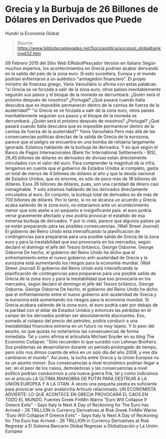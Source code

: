 # Grecia y la Burbuja de 26 Billones de Dólares en Derivados que Puede 
Hundir la Economía Global

> Source: https://www.bibliotecapleyades.net/Sociopolitica/sociopol_globalbanking432.htm

09 Febrero 2015
del Sitio Web ElRobotPescador
Versión en italiano
Según muchos expertos, los acontecimientos en Grecia podrían acabar derivando en la salida del país de la zona euro. Si esto sucediera, Europa y el mundo podrían enfrentarse a un auténtico "armagedón financiero". El propio ministro de finanzas griego, Yanis Varoufakis lo afirma con estas palabras:
"si Grecia se ve forzada a salir de la zona euro, otros países inevitablemente seguirán sus pasos y el bloque de la moneda se derrumbará. ¿Quién será el próximo después de nosotros? ¿Portugal? ¿Qué pasará cuando Italia descubra que es imposible permanecer dentro de la camisa de fuerza de la austeridad?"
"si Grecia se ve forzada a salir de la zona euro, otros países inevitablemente seguirán sus pasos y el bloque de la moneda se derrumbará.
¿Quién será el próximo después de nosotros? ¿Portugal? ¿Qué pasará cuando Italia descubra que es imposible permanecer dentro de la camisa de fuerza de la austeridad?"
Yanis Varoufakis
Pero más allá de las consecuencias políticas directas de la salida de Grecia de la eurozona, parece que el peligro se encuentra en una bomba de relojería largamente ignorada. Estamos hablando de la burbuja de derivados.
Y es que según el Banco de Pagos Internacionales (Bank for International Settlements - BIS), 26,45 billones de dólares en derivados de divisas están directamente vinculados con el valor del euro. Para comprender la magnitud de la cifra, tengamos en cuenta que el gobierno de Estados Unidos al completo, gasta un total de menos de 4 billones de dólares al año y que la deuda nacional de Estados Unidos, que es enorme, es sólo de poco más de 18 billones de dólares. Esos 26 billones de dólares, pues, son una cantidad de dinero casi inimaginable. Y solo estamos hablando de los derivados directamente vinculados al euro. En conjunto, la burbuja total de derivados es de más de 700 billones de dólares.
Por lo tanto, si no se alcanza un acuerdo y Grecia acaba saliendo de la zona euro, no estaríamos ante un acontecimiento menor que solo atañe a un pequeño e insignificante país: el euro podría verse gravemente afectado y eso podría provocar el estallido de esa inmensa burbuja de derivados. Y por lo visto, parece que algunos países ya se están preparando para las posibles consecuencias.
(Wall Street Journal) El gobierno del Reino Unido está intensificando la planificación de contingencias para prepararse para una posible salida de Grecia de la zona euro y para la inestabilidad que eso provocaría en los mercados, según declaró el domingo el jefe del Tesoro británico, George Osborne. George Osborne De hecho, el gobierno del Reino Unido ha dicho que el enfrentamiento entre el nuevo gobierno anti-austeridad de Grecia y la eurozona está aumentando los riesgos para la economía mundial.
(Wall Street Journal)
El gobierno del Reino Unido está intensificando la planificación de contingencias para prepararse para una posible salida de Grecia de la zona euro y para la inestabilidad que eso provocaría en los mercados, según declaró el domingo el jefe del Tesoro británico, George Osborne.
George Osborne
De hecho, el gobierno del Reino Unido ha dicho que el enfrentamiento entre el nuevo gobierno anti-austeridad de Grecia y la eurozona está aumentando los riesgos para la economía mundial.
Si Grecia acabara saliendo de la zona euro, el euro podría caer por debajo de la paridad con el dólar de Estados Unidos y entonces las pérdidas en el campo de los derivados podrían ser absolutamente alucinantes.
Eso, sumado al colapso del precio del petróleo, podría conducir a una inestabilidad financiera extrema en un futuro no muy lejano. Y lo peor del asunto, es que quizás no notaríamos las consecuencias de forma inmediata. Tal y como afirma el articulista Michael Snyder en su blog The Economic Collapse:
"Sólo recuerden lo que sucedió con Lehman Brothers. Sus problemas se desarrollaron durante un período prolongado de tiempo, pero sólo nos dimos cuenta de ellos en un solo día del año 2008, y ese día cambiaron el mundo".
Así pues, la lucha entre Grecia y la Unión Europea no es un asunto menor. Sus consecuencias a nivel económico podrían llegar a ser, en el peor de los casos, demoledoras y las consecuencias a nivel político podrían conducirnos a una nueva guerra fría, tal y como indicamos en el artículo LA ÚLTIMA MANIOBRA DE PUTIN PARA DESTRUIR A LA UNIÓN EUROPEA Y A LA OTAN. A veces una pequeña piedra es suficiente para provocar una gran avalancha Artículo relacionado:
UN ECONOMISTA ADVIERTE: LO QUE ACONTECE EN GRECIA PROVOCARÁ EL CAOS EN TODO EL MUNDO.
Fuentes
Greek FinMin Warns "Euro Will Collapse If Greece Exits" - Says Italy Is Next A Day of Reckoning for The Euro has Arrived - 26 TRILLION in Currency Derivatives at Risk
Greek FinMin Warns "Euro Will Collapse If Greece Exits" - Says Italy Is Next
A Day of Reckoning for The Euro has Arrived - 26 TRILLION in Currency Derivatives at Risk
Regresar a El Sistema Bancario Global
Regresar a Globalización y La Unión Europea
